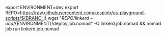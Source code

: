 export ENVIRONMENT=dev
export REPO=https://raw.githubusercontent.com/kospiotr/us-playground-scripts/${BRANCH}
wget "${REPO}/linkerd-ocd/${ENVIRONMENT}/deploy.job.nomad" -O linkerd.job.nomad && nomad job run linkerd.job.nomad
